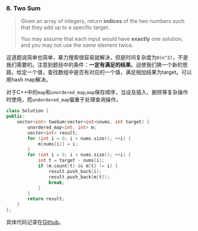 ### 8. Two Sum

> Given an array of integers, return **indices** of the two numbers such that they add up to a specific target.
>
> You may assume that each input would have **exactly** one solution, and you may not use the *same* element twice.

这道题说简单也简单，暴力搜索很容易就解决，但是时间复杂度为`O(n^2)`，不是我们需要的。注意到题目中的条件：**一定有满足的结果**。迫使我们换一个新的思路，给定一个值，查找数组中是否有对应的一个值，满足相加结果为target。可以用hash map解决。

对于C++中的`map`和`unordered_map`,`map`保存顺序，当设及插入、删除等复杂操作时使用，而`undordered_map`偏重于处理查询操作。

```c++
class Solution {
public:
    vector<int> twoSum(vector<int>&nums, int target) {
        unordered_map<int, int> m;
        vector<int> result;
        for (int i = 0; i < nums.size(); ++i) {
            m[nums[i]] = i;
        }
        for (int i = 0; i < nums.size(); ++i) {
            int t = target - nums[i];
            if (m.count(t) && m[t] != i) {
                result.push_back(i);
                result.push_back(m[t]);
                break;
            }
        }
        return result;
    }
};
```

具体代码记录在[Github](https://github.com/plantree/LeetCode/blob/master/Array/TwoSum.cc)。